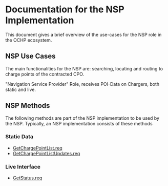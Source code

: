 # Documentation for the NSP Implementation

This document gives a brief overview of the use-cases for the NSP role in the OCHP ecosystem.

## NSP Use Cases

The main functionalities for the NSP are: searching, locating and routing to charge points of the contracted CPO.

"Navigation Service Provider" Role, receives POI-Data on Chargers, both static and live.



## NSP Methods
The following methods are part of the NSP implementation to be used by the NSP.
Typically, an NSP implementation consists of these methods
### Static Data
- [GetChargePointList.req](/documentation/NewDocumentation.md/#getchargepointlistreq)
- [GetChargePointListUpdates.req](/documentation/NewDocumentation.md/#getchargepointlistupdatesreq)
### Live Interface
- [GetStatus.req](/documentation/NewDocumentation.md/#getstatusreq)
